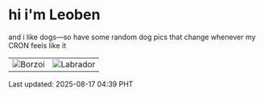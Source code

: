 # hi i'm Leoben

and i like dogs—so have some random dog pics that change whenever my CRON feels like it

|  |  |
|--------|----------|
| ![Borzoi](https://random-dog-vercel.vercel.app/api/random-borzoi?v=1755376798) | ![Labrador](https://random-dog-vercel.vercel.app/api/random-labrador?v=1755376798) |

Last updated: 2025-08-17 04:39 PHT
